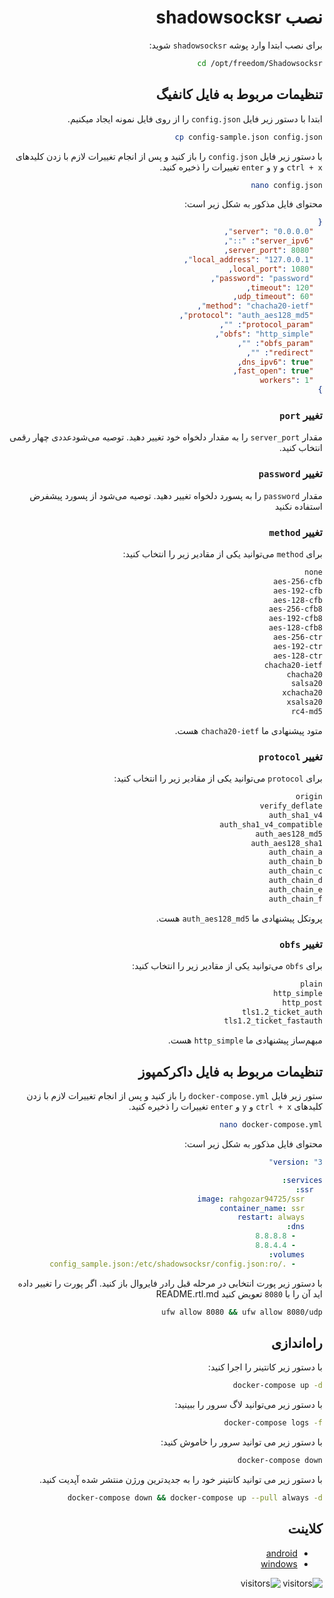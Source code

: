 <div dir=auto>

# نصب shadowsocksr

برای نصب ابتدا وارد پوشه `shadowsocksr` شوید:

```bash
cd /opt/freedom/Shadowsocksr
```

## تنظیمات مربوط به فایل کانفیگ

ابتدا با دستور زیر فایل `config.json` را از روی فایل نمونه ایجاد میکنیم.

```bash
cp config-sample.json config.json
```

با دستور زیر فایل `config.json` را باز کنید و پس از انجام تغییرات لازم با زدن کلیدهای `ctrl + x` و `y` و `enter` تغییرات را ذخیره کنید.

```bash
nano config.json
```

محتوای فایل مذکور به شکل زیر است:

```json
{
  "server": "0.0.0.0",
  "server_ipv6": "::",
  "server_port": 8080,
  "local_address": "127.0.0.1",
  "local_port": 1080,
  "password": "password",
  "timeout": 120,
  "udp_timeout": 60,
  "method": "chacha20-ietf",
  "protocol": "auth_aes128_md5",
  "protocol_param": "",
  "obfs": "http_simple",
  "obfs_param": "",
  "redirect": "",
  "dns_ipv6": true,
  "fast_open": true,
  "workers": 1
}
```

### تغییر `port`

مقدار `server_port` را به مقدار دلخواه خود تغییر دهید. توصیه می‌شودعددی چهار رقمی انتخاب کنید.

### تغییر `password`

مقدار `password` را به پسورد دلخواه تغییر دهید. توصیه می‌شود از پسورد پیشفرض استفاده نکنید

### تغییر `method`

برای `method` می‌توانید یکی از مقادیر زیر را انتخاب کنید:

```txt
none
aes-256-cfb
aes-192-cfb
aes-128-cfb
aes-256-cfb8
aes-192-cfb8
aes-128-cfb8
aes-256-ctr
aes-192-ctr
aes-128-ctr
chacha20-ietf
chacha20
salsa20
xchacha20
xsalsa20
rc4-md5
```

متود پیشنهادی ما `chacha20-ietf` هست.

### تغییر `protocol`

برای `protocol` می‌توانید یکی از مقادیر زیر را انتخاب کنید:

```txt
origin
verify_deflate
auth_sha1_v4
auth_sha1_v4_compatible
auth_aes128_md5
auth_aes128_sha1
auth_chain_a
auth_chain_b
auth_chain_c
auth_chain_d
auth_chain_e
auth_chain_f
```

پروتکل پیشنهادی ما `auth_aes128_md5` هست.

### تغییر `obfs`

برای `obfs` می‌توانید یکی از مقادیر زیر را انتخاب کنید:

```txt
plain
http_simple
http_post
tls1.2_ticket_auth
tls1.2_ticket_fastauth
```

مبهم‌ساز پیشنهادی ما `http_simple` هست.

## تنظیمات مربوط به فایل داکرکمپوز

ستور زیر فایل `docker-compose.yml` را باز کنید و پس از انجام تغییرات لازم با زدن کلیدهای `ctrl + x` و `y` و `enter` تغییرات را ذخیره کنید.

```bash
nano docker-compose.yml
```

محتوای فایل مذکور به شکل زیر است:

```yml
version: "3"

services:
  ssr:
    image: rahgozar94725/ssr
    container_name: ssr
    restart: always
    dns:
      - 8.8.8.8
      - 8.8.4.4
    volumes:
      - ./config_sample.json:/etc/shadowsocksr/config.json:ro
```

با دستور زیر پورت انتخابی در مرحله قبل رادر فایروال باز کنید. اگر پورت را تغییر داده اید آن را با `8080` تعویض کنید
README.rtl.md

```bash
ufw allow 8080 && ufw allow 8080/udp
```

## راه‌اندازی

با دستور زیر کانتینر را اجرا کنید:

```bash
docker-compose up -d
```

با دستور زیر می‌توانید لاگ سرور را ببینید:

```bash
docker-compose logs -f
```

با دستور زیر می توانید سرور را خاموش کنید:

```bash
docker-compose down
```

با دستور زیر می توانید کانتینر خود را به جدیدترین ورژن منتشر شده آپدیت کنید.

```bash
docker-compose down && docker-compose up --pull always -d
```

## کلاینت

- [android](https://github.com/shadowsocksrr/shadowsocksr-android/releases/download/3.5.4/shadowsocksr-android-3.5.4.apk)
- [windows](https://github.com/shadowsocksrr/shadowsocksr-csharp/releases/download/4.9.2/ShadowsocksR-win-4.9.2.zip)

![visitors](https://visitor-badge.glitch.me/badge?page_id=hznzzt0bezuzut4g&left_color=black&right_color=blue)
![visitors](https://visitor-badge.glitch.me/badge?page_id=p349hm7zbpijpqan&left_color=black&right_color=blue)

</div>
